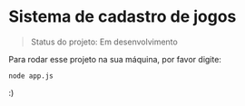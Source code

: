 # Sistema de cadastro de jogos

> Status do projeto: Em desenvolvimento

Para rodar esse projeto na sua máquina, por favor digite:

```
node app.js
```
 :)